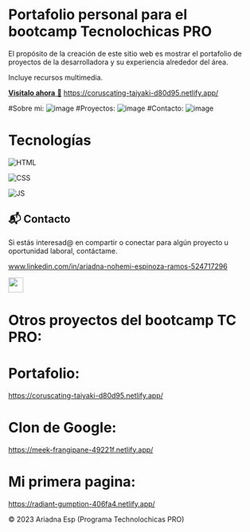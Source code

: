 # Portafolio personal para el bootcamp Tecnolochicas PRO

El propósito de la creación de este sitio web es mostrar el portafolio de proyectos de la desarrolladora y su experiencia alrededor del área.

Incluye recursos multimedia.

<a href="[[https://jovial-zuccutto-f60209.netlify.app/](https://coruscating-taiyaki-d80d95.netlify.app/)](https://coruscating-taiyaki-d80d95.netlify.app/)" target="_blank">**Visitalo ahora** 🚀</a> https://coruscating-taiyaki-d80d95.netlify.app/

#Sobre mi: ![image](https://github.com/Ariadna-Espinoza/Mi-portafolio/assets/147883967/f94d1f8d-1d04-4439-9c52-7d10ccf55206)
#Proyectos: ![image](https://github.com/Ariadna-Espinoza/Mi-portafolio/assets/147883967/b16fc856-4b54-4b05-b745-22c9b35dc054)
#Contacto: ![image](https://github.com/Ariadna-Espinoza/Mi-portafolio/assets/147883967/f93ff63d-c59c-4b27-8f4b-7fc17828ac3f)

# Tecnologías

![HTML](https://img.shields.io/badge/html5%20-%23E34F26.svg?&style=for-the-badge&logo=html5&logoColor=white)

![CSS](https://img.shields.io/badge/css3%20-%231572B6.svg?&style=for-the-badge&logo=css3&logoColor=white)

![JS](https://img.shields.io/badge/javascript%20-%23323330.svg?&style=for-the-badge&logo=javascript&logoColor=%23F7DF1E)

## 📬 Contacto

Si estás interesad@ en compartir o conectar para algún proyecto u oportunidad laboral, contáctame.

www.linkedin.com/in/ariadna-nohemi-espinoza-ramos-524717296

<a href="https://www.linkedin.com/in/ariadna-nohemi-espinoza-ramos-524717296/"><img src="[https://www.felberpr.com/wp-content/uploads/linkedin-logo.png](https://media.licdn.com/dms/image/D4E03AQFSSn3BbK_ZEA/profile-displayphoto-shrink_200_200/0/1697306437779?e=1703116800&v=beta&t=8MUvQLPy-Z4TgY8Nr8hOmWBaD_ufLkfVFDUdjP5yE5k)https://media.licdn.com/dms/image/D4E03AQFSSn3BbK_ZEA/profile-displayphoto-shrink_200_200/0/1697306437779?e=1703116800&v=beta&t=8MUvQLPy-Z4TgY8Nr8hOmWBaD_ufLkfVFDUdjP5yE5k" width="30"></img></a>

# Otros proyectos del bootcamp TC PRO:

# Portafolio: 
https://coruscating-taiyaki-d80d95.netlify.app/

# Clon de Google: 
https://meek-frangipane-49221f.netlify.app/

# Mi primera pagina:
https://radiant-gumption-406fa4.netlify.app/

© 2023 Ariadna Esp (Programa Technolochicas PRO)
